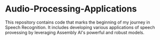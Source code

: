 # Audio-Processing-Applications
This repository contains code that marks the beginning of my journey in Speech Recognition.
It includes developing various applications of speech provessing by leveraging Assembly AI's powerful and robust models. 
